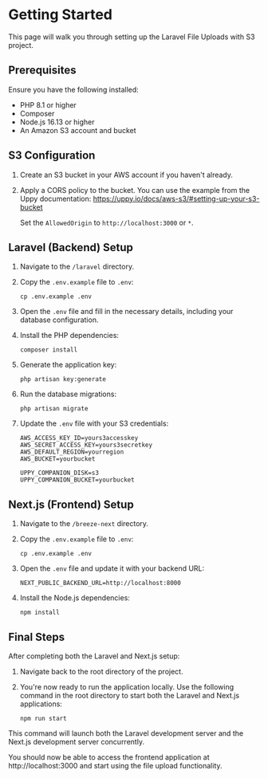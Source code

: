 # Getting Started

This page will walk you through setting up the Laravel File Uploads with S3 project.

## Prerequisites

Ensure you have the following installed:
- PHP 8.1 or higher
- Composer
- Node.js 16.13 or higher
- An Amazon S3 account and bucket

## S3 Configuration

1. Create an S3 bucket in your AWS account if you haven't already.

2. Apply a CORS policy to the bucket. You can use the example from the Uppy documentation:
   https://uppy.io/docs/aws-s3/#setting-up-your-s3-bucket

   Set the `AllowedOrigin` to `http://localhost:3000` or `*`.

## Laravel (Backend) Setup

1. Navigate to the `/laravel` directory.

2. Copy the `.env.example` file to `.env`:
   ```
   cp .env.example .env
   ```

3. Open the `.env` file and fill in the necessary details, including your database configuration.

4. Install the PHP dependencies:
   ```
   composer install
   ```

5. Generate the application key:
   ```
   php artisan key:generate
   ```

6. Run the database migrations:
   ```
   php artisan migrate
   ```

7. Update the `.env` file with your S3 credentials:
   ```
   AWS_ACCESS_KEY_ID=yours3accesskey
   AWS_SECRET_ACCESS_KEY=yours3secretkey
   AWS_DEFAULT_REGION=yourregion
   AWS_BUCKET=yourbucket

   UPPY_COMPANION_DISK=s3
   UPPY_COMPANION_BUCKET=yourbucket
   ```

## Next.js (Frontend) Setup

1. Navigate to the `/breeze-next` directory.

2. Copy the `.env.example` file to `.env`:
   ```
   cp .env.example .env
   ```

3. Open the `.env` file and update it with your backend URL:
   ```
   NEXT_PUBLIC_BACKEND_URL=http://localhost:8000
   ```

4. Install the Node.js dependencies:
   ```
   npm install
   ```

## Final Steps

After completing both the Laravel and Next.js setup:

1. Navigate back to the root directory of the project.

2. You're now ready to run the application locally. Use the following command in the root directory to start both the Laravel and Next.js applications:
   ```
   npm run start
   ```

This command will launch both the Laravel development server and the Next.js development server concurrently.

You should now be able to access the frontend application at http://localhost:3000 and start using the file upload functionality.
